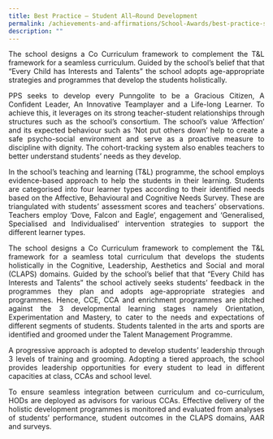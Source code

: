 ```yaml
---
title: Best Practice – Student All–Round Development
permalink: /achievements-and-affirmations/School-Awards/best-practice-student-all-round-development/
description: ""
---
```

<p style="text-align:justify">The school designs a Co Curriculum framework to complement the T&amp;L framework for a seamless curriculum. Guided by the school’s belief that that “Every Child has Interests and Talents” the school adopts age-appropriate strategies and programmes that develop the students holistically.</p><p>

</p><p style="text-align:justify">PPS seeks to develop every Punngolite to be a Gracious Citizen, A Confident Leader, An Innovative Teamplayer and a Life-long Learner. To achieve this, it leverages on its strong teacher-student relationships through structures such as the school’s consortium. The school’s value ‘Affection’ and its expected behaviour such as ‘Not put others down’ help to create a safe psycho-social environment and serve as a proactive measure to discipline with dignity. The cohort-tracking system also enables teachers to better understand students’ needs as they develop.</p>

<p style="text-align:justify">In the school’s teaching and learning (T&amp;L) programme, the school employs evidence-based approach to help the students in their learning. Students are categorised into four learner types according to their identified needs based on the Affective, Behavioural and Cognitive Needs Survey. These are triangulated with students’ assessment scores and teachers’ observations. Teachers employ ‘Dove, Falcon and Eagle’, engagement and ‘Generalised, Specialised and Individualised’ intervention strategies to support the different learner types.</p>

<p style="text-align:justify">The school designs a Co Curriculum framework to complement the T&amp;L framework for a seamless total curriculum that develops the students holistically in the Cognitive, Leadership, Aesthetics and Social and moral (CLAPS) domains. Guided by the school’s belief that that “Every Child has Interests and Talents” the school actively seeks students’ feedback in the programmes they plan and adopts age-appropriate strategies and programmes. Hence, CCE, CCA and enrichment programmes are pitched against the 3 developmental learning stages namely Orientation, Experimentation and Mastery, to cater to the needs and expectations of different segments of students. Students talented in the arts and sports are identified and groomed under the Talent Management Programme.</p>

<p style="text-align:justify">A progressive approach is adopted to develop students’ leadership through 3 levels of training and grooming. Adopting a tiered approach, the school provides leadership opportunities for every student to lead in different capacities at class, CCAs and school level.</p>

<p style="text-align:justify">To ensure seamless integration between curriculum and co-curriculum, HODs are deployed as advisors for various CCAs. Effective delivery of the holistic development programmes is monitored and evaluated from analyses of students’ performance, student outcomes in the CLAPS domains, AAR and surveys.</p>